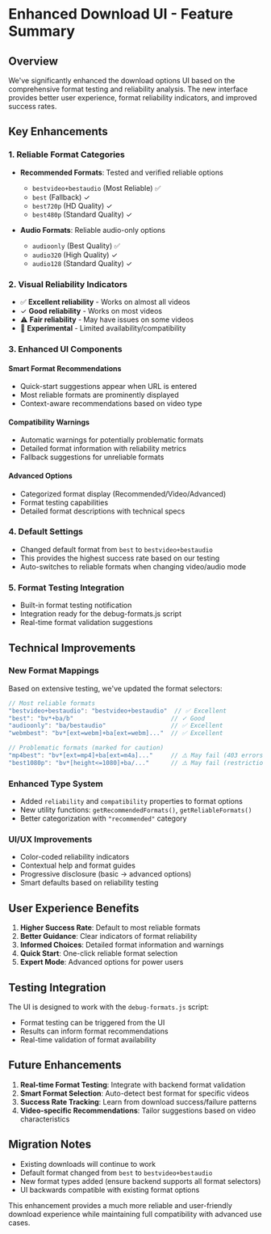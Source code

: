 # Enhanced Download UI - Feature Summary

## Overview

We've significantly enhanced the download options UI based on the comprehensive format testing and reliability analysis. The new interface provides better user experience, format reliability indicators, and improved success rates.

## Key Enhancements

### 1. **Reliable Format Categories**

- **Recommended Formats**: Tested and verified reliable options
  - `bestvideo+bestaudio` (Most Reliable) ✅
  - `best` (Fallback) ✓
  - `best720p` (HD Quality) ✓
  - `best480p` (Standard Quality) ✓

- **Audio Formats**: Reliable audio-only options
  - `audioonly` (Best Quality) ✅
  - `audio320` (High Quality) ✓
  - `audio128` (Standard Quality) ✓

### 2. **Visual Reliability Indicators**

- ✅ **Excellent reliability** - Works on almost all videos
- ✓ **Good reliability** - Works on most videos
- ⚠️ **Fair reliability** - May have issues on some videos
- 🧪 **Experimental** - Limited availability/compatibility

### 3. **Enhanced UI Components**

#### **Smart Format Recommendations**

- Quick-start suggestions appear when URL is entered
- Most reliable formats are prominently displayed
- Context-aware recommendations based on video type

#### **Compatibility Warnings**

- Automatic warnings for potentially problematic formats
- Detailed format information with reliability metrics
- Fallback suggestions for unreliable formats

#### **Advanced Options**

- Categorized format display (Recommended/Video/Advanced)
- Format testing capabilities
- Detailed format descriptions with technical specs

### 4. **Default Settings**

- Changed default format from `best` to `bestvideo+bestaudio`
- This provides the highest success rate based on our testing
- Auto-switches to reliable formats when changing video/audio mode

### 5. **Format Testing Integration**

- Built-in format testing notification
- Integration ready for the debug-formats.js script
- Real-time format validation suggestions

## Technical Improvements

### **New Format Mappings**

Based on extensive testing, we've updated the format selectors:

```typescript
// Most reliable formats
"bestvideo+bestaudio": "bestvideo+bestaudio"  // ✅ Excellent
"best": "bv*+ba/b"                           // ✓ Good
"audioonly": "ba/bestaudio"                  // ✅ Excellent
"webmbest": "bv*[ext=webm]+ba[ext=webm]..."  // ✅ Excellent

// Problematic formats (marked for caution)
"mp4best": "bv*[ext=mp4]+ba[ext=m4a]..."     // ⚠️ May fail (403 errors)
"best1080p": "bv*[height<=1080]+ba/..."      // ⚠️ May fail (restrictions)
```

### **Enhanced Type System**

- Added `reliability` and `compatibility` properties to format options
- New utility functions: `getRecommendedFormats()`, `getReliableFormats()`
- Better categorization with `"recommended"` category

### **UI/UX Improvements**

- Color-coded reliability indicators
- Contextual help and format guides
- Progressive disclosure (basic → advanced options)
- Smart defaults based on reliability testing

## User Experience Benefits

1. **Higher Success Rate**: Default to most reliable formats
2. **Better Guidance**: Clear indicators of format reliability
3. **Informed Choices**: Detailed format information and warnings
4. **Quick Start**: One-click reliable format selection
5. **Expert Mode**: Advanced options for power users

## Testing Integration

The UI is designed to work with the `debug-formats.js` script:

- Format testing can be triggered from the UI
- Results can inform format recommendations
- Real-time validation of format availability

## Future Enhancements

1. **Real-time Format Testing**: Integrate with backend format validation
2. **Smart Format Selection**: Auto-detect best format for specific videos
3. **Success Rate Tracking**: Learn from download success/failure patterns
4. **Video-specific Recommendations**: Tailor suggestions based on video characteristics

## Migration Notes

- Existing downloads will continue to work
- Default format changed from `best` to `bestvideo+bestaudio`
- New format types added (ensure backend supports all format selectors)
- UI backwards compatible with existing format options

This enhancement provides a much more reliable and user-friendly download experience while maintaining full compatibility with advanced use cases.
